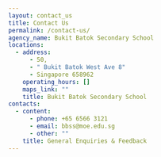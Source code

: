 ```yaml
---
layout: contact_us
title: Contact Us
permalink: /contact-us/
agency_name: Bukit Batok Secondary School
locations:
  - address:
      - 50,
      - " Bukit Batok West Ave 8"
      - Singapore 658962
    operating_hours: []
    maps_link: ""
    title: Bukit Batok Secondary School
contacts:
  - content:
      - phone: +65 6566 3121
      - email: bbss@moe.edu.sg
      - other: ""
    title: General Enquiries & Feedback
---
```

